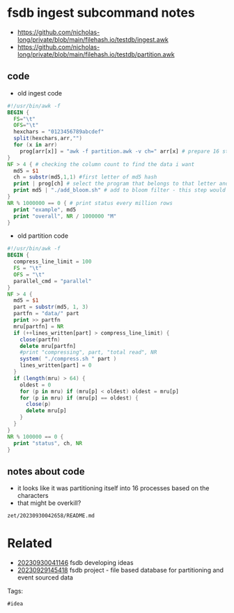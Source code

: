 # fsdb ingest subcommand notes

- https://github.com/nicholas-long/private/blob/main/filehash.io/testdb/ingest.awk
- https://github.com/nicholas-long/private/blob/main/filehash.io/testdb/partition.awk

## code

- old ingest code
```awk
#!/usr/bin/awk -f
BEGIN {
  FS="\t"
  OFS="\t"
  hexchars = "0123456789abcdef"
  split(hexchars,arr,"")
  for (x in arr)
    prog[arr[x]] = "awk -f partition.awk -v ch=" arr[x] # prepare 16 string commands for 16 programs to start
}
NF > 4 { # checking the column count to find the data i want
  md5 = $1
  ch = substr(md5,1,1) #first letter of md5 hash
  print | prog[ch] # select the program that belongs to that letter and send it
  print md5 | "./add_bloom.sh" # add to bloom filter - this step would be like running the hook program that extends the functionality of this database
}
NR % 1000000 == 0 { # print status every million rows
  print "example", md5
  print "overall", NR / 1000000 "M"
}
```

- old partition code
```awk
#!/usr/bin/awk -f
BEGIN {
  compress_line_limit = 100
  FS = "\t"
  OFS = "\t"
  parallel_cmd = "parallel"
}
NF > 4 {
  md5 = $1
  part = substr(md5, 1, 3)
  partfn = "data/" part
  print >> partfn
  mru[partfn] = NR
  if (++lines_written[part] > compress_line_limit) {
    close(partfn)
    delete mru[partfn]
    #print "compressing", part, "total read", NR
    system( "./compress.sh " part )
    lines_written[part] = 0
  }
  if (length(mru) > 64) {
    oldest = 0
    for (p in mru) if (mru[p] < oldest) oldest = mru[p]
    for (p in mru) if (mru[p] == oldest) {
      close(p)
      delete mru[p]
    }
  }
}
NR % 100000 == 0 {
  print "status", ch, NR
}
```

## notes about code
- it looks like it was partitioning itself into 16 processes based on the characters
- that might be overkill?

` zet/20230930042658/README.md `

# Related

- [20230930041146](/zet/20230930041146/README.md) fsdb developing ideas
- [20230929145418](/zet/20230929145418/README.md) fsdb project - file based database for partitioning and event sourced data

Tags:

    #idea
